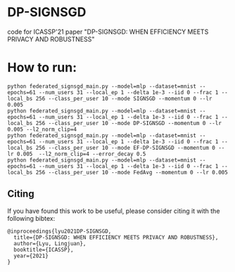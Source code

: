 # DP-SIGNSGD
code for ICASSP'21 paper "DP-SIGNSGD: WHEN EFFICIENCY MEETS PRIVACY AND ROBUSTNESS"
# How to run:
```
python federated_signsgd_main.py --model=mlp --dataset=mnist --epochs=61 --num_users 31 --local_ep 1 --delta 1e-3 --iid 0 --frac 1 --local_bs 256 --class_per_user 10 --mode SIGNSGD --momentum 0 --lr 0.005 
python federated_signsgd_main.py --model=mlp --dataset=mnist --epochs=61 --num_users 31 --local_ep 1 --delta 1e-3 --iid 0 --frac 1 --local_bs 256 --class_per_user 10 --mode DP-SIGNSGD --momentum 0 --lr 0.005 --l2_norm_clip=4 
python federated_signsgd_main.py --model=mlp --dataset=mnist --epochs=61 --num_users 31 --local_ep 1 --delta 1e-3 --iid 0 --frac 1 --local_bs 256 --class_per_user 10 --mode EF-DP-SIGNSGD --momentum 0 --lr 0.005  --l2_norm_clip=4 --error_decay 0.5
python federated_signsgd_main.py --model=mlp --dataset=mnist --epochs=61 --num_users 31 --local_ep 1 --delta 1e-3 --iid 0 --frac 1 --local_bs 256 --class_per_user 10 --mode FedAvg --momentum 0 --lr 0.005 
```
## Citing
If you have found this work to be useful, please consider citing it with the following bibtex:
```
@inproceedings{lyu2021DP-SIGNSGD,
  title={DP-SIGNSGD: WHEN EFFICIENCY MEETS PRIVACY AND ROBUSTNESS},
  author={Lyu, Lingjuan},
  booktitle={ICASSP},
  year={2021}
}
```
